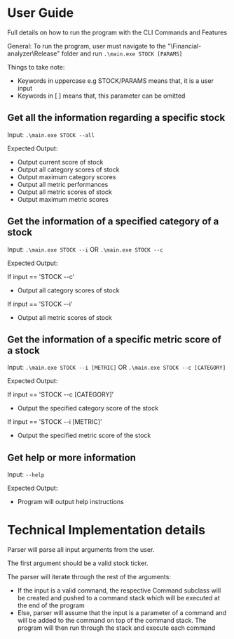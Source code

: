 # User Guide
Full details on how to run the program with the CLI Commands and Features

General: To run the program, user must navigate to the "\Financial-analyzer\Release" folder and run ```.\main.exe STOCK [PARAMS]```

Things to take note: 
- Keywords in uppercase e.g STOCK/PARAMS means that, it is a user input
- Keywords in [  ] means that, this parameter can be omitted


## Get all the information regarding a specific stock
Input: ```.\main.exe STOCK --all```

Expected Output: 
- Output current score of stock
- Output all category scores of stock
- Output maximum category scores
- Output all metric performances 
- Output all metric scores of stock
- Output maximum metric scores


## Get the information of a specified category of a stock
Input: ```.\main.exe STOCK --i``` OR ```.\main.exe STOCK --c```

Expected Output:

If input == 'STOCK --c'
- Output all category scores of stock

If input == 'STOCK --i'
- Output all metric scores of stock


## Get the information of a specific metric score of a stock
Input: ```.\main.exe STOCK --i [METRIC]``` OR  ```.\main.exe STOCK --c [CATEGORY]```

Expected Output:

If input == 'STOCK --c [CATEGORY]'
- Output the specified category score of the stock

If input == 'STOCK --i [METRIC]'
- Output the specified metric score of the stock


## Get help or more information
Input: ```--help```

Expected Output:
- Program will output help instructions


# Technical Implementation details
Parser will parse all input arguments from the user.

The first argument should be a valid stock ticker.

The parser will iterate through the rest of the arguments:
- If the input is a valid command, the respective Command subclass will be created and pushed to a command stack which will be executed at the end of the program
- Else, parser will assume that the input is a parameter of a command and will be added to the command on top of the command stack.
The program will then run through the stack and execute each command